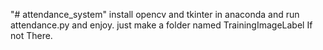 "# attendance_system" 
install opencv and tkinter in anaconda and run attendance.py and enjoy.
just make a folder named TrainingImageLabel If not There.
